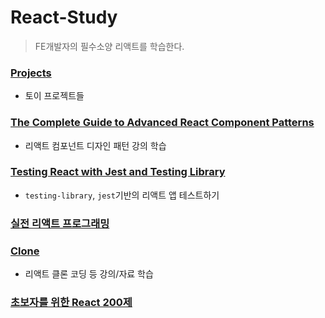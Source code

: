 # React-Study

> FE개발자의 필수소양 리액트를 학습한다.

### [Projects](https://github.com/Motiveko/studies/tree/master/React-Study/Projects)
- 토이 프로젝트들

### [The Complete Guide to Advanced React Component Patterns](https://github.com/Motiveko/studies/tree/master/React-Study/advanced-react-patterns-ultrasimplified)
- 리액트 컴포넌트 디자인 패턴 강의 학습

### [Testing React with Jest and Testing Library](https://github.com/Motiveko/studies/tree/master/React-Study/advanced-react-patterns-ultrasimplified)
- `testing-library`, `jest`기반의 리액트 앱 테스트하기


### [실전 리액트 프로그래밍](https://github.com/Motiveko/studies/tree/master/React-Study/%EC%8B%A4%EC%A0%84%20%EB%A6%AC%EC%95%A1%ED%8A%B8%20%ED%94%84%EB%A1%9C%EA%B7%B8%EB%9E%98%EB%B0%8D)

### [Clone](https://github.com/Motiveko/studies/tree/master/React-Study/Clone)
- 리액트 클론 코딩 등 강의/자료 학습

### [초보자를 위한 React 200제](https://github.com/Motiveko/studies/tree/master/React-Study/%EC%B4%88%EB%B3%B4%EC%9E%90%EB%A5%BC%20%EC%9C%84%ED%95%9C%20React%20200%EC%A0%9C)
